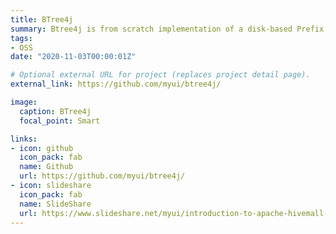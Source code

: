 ```yaml
---
title: BTree4j
summary: Btree4j is from scratch implementation of a disk-based Prefix B+-tree written in Pure Java. It's pretty fast and 100k ops/sec is expected even on laptop.
tags:
- OSS
date: "2020-11-03T00:00:01Z"

# Optional external URL for project (replaces project detail page).
external_link: https://github.com/myui/btree4j/

image:
  caption: BTree4j
  focal_point: Smart

links:
- icon: github
  icon_pack: fab
  name: Github
  url: https://github.com/myui/btree4j/
- icon: slideshare
  icon_pack: fab
  name: SlideShare
  url: https://www.slideshare.net/myui/introduction-to-apache-hivemall-v050-116293454
---
```

